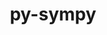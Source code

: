 ---
title: "py-sympy"
layout: cache
categories: [package, develop]
meta: {"compilers": ["none"], "num_specs": 93, "num_specs_by_stack": {"e4s": 18, "ml-darwin-aarch64-mps": 24, "ml-linux-aarch64-cpu": 26, "ml-linux-aarch64-cuda": 26, "ml-linux-x86_64-cpu": 25, "ml-linux-x86_64-cuda": 25, "root": 93}, "oss": ["sequoia", "ubuntu22.04", "ubuntu24.04"], "platforms": ["darwin", "linux"], "stacks": ["e4s", "ml-darwin-aarch64-mps", "ml-linux-aarch64-cpu", "ml-linux-aarch64-cuda", "ml-linux-x86_64-cpu", "ml-linux-x86_64-cuda", "root"], "targets": ["aarch64", "x86_64_v3"], "versions": ["1.13.1", "1.13.3"]}
spec_details: [{"compiler": "none", "hash": "26v6xhvxeatdd2ou4o7niugu7zus24nq", "os": "ubuntu22.04", "platform": "linux", "size": "-", "stacks": ["e4s", "root"], "target": "x86_64_v3", "variants": ["build_system=python_pip"], "versions": ["1.13.1"]}, {"compiler": "none", "hash": "2sz2pkdq3f4cbeoawb7oifjubetnh7kj", "os": "ubuntu24.04", "platform": "linux", "size": "-", "stacks": ["ml-linux-x86_64-cpu", "ml-linux-x86_64-cuda", "root"], "target": "x86_64_v3", "variants": ["build_system=python_pip"], "versions": ["1.13.1"]}, {"compiler": "none", "hash": "2w5du4wupvmcsapjdwher6xrlx3rolnb", "os": "sequoia", "platform": "darwin", "size": "-", "stacks": ["ml-darwin-aarch64-mps", "root"], "target": "aarch64", "variants": ["build_system=python_pip"], "versions": ["1.13.1"]}, {"compiler": "none", "hash": "2wuadvg37glejyfo5wswksx6keaplqvl", "os": "ubuntu24.04", "platform": "linux", "size": "-", "stacks": ["ml-linux-x86_64-cpu", "ml-linux-x86_64-cuda", "root"], "target": "x86_64_v3", "variants": ["build_system=python_pip"], "versions": ["1.13.1"]}, {"compiler": "none", "hash": "325xy4rf7szslc5lngdrf4gavlbi47bi", "os": "ubuntu22.04", "platform": "linux", "size": "-", "stacks": ["e4s", "root"], "target": "x86_64_v3", "variants": ["build_system=python_pip"], "versions": ["1.13.1"]}, {"compiler": "none", "hash": "3m5nr4cpvywdhdomexwarer3vcniw5nt", "os": "ubuntu22.04", "platform": "linux", "size": "-", "stacks": ["e4s", "root"], "target": "x86_64_v3", "variants": ["build_system=python_pip"], "versions": ["1.13.1"]}, {"compiler": "none", "hash": "3ppth3d3a4kkrgwtv32n5aahbv3g55c3", "os": "ubuntu24.04", "platform": "linux", "size": "-", "stacks": ["ml-linux-aarch64-cpu", "ml-linux-aarch64-cuda", "root"], "target": "aarch64", "variants": ["build_system=python_pip"], "versions": ["1.13.3"]}, {"compiler": "none", "hash": "4cdgsalrzxbnewocxkga3j4pa43xvo6o", "os": "sequoia", "platform": "darwin", "size": "-", "stacks": ["ml-darwin-aarch64-mps", "root"], "target": "aarch64", "variants": ["build_system=python_pip"], "versions": ["1.13.3"]}, {"compiler": "none", "hash": "4qqjxk47edlhpw4ww55be7ia52dax3rw", "os": "ubuntu24.04", "platform": "linux", "size": "-", "stacks": ["ml-linux-aarch64-cpu", "ml-linux-aarch64-cuda", "root"], "target": "aarch64", "variants": ["build_system=python_pip"], "versions": ["1.13.3"]}, {"compiler": "none", "hash": "5bpqh6l4q4zoktugkks4zu7vahddkv3j", "os": "sequoia", "platform": "darwin", "size": "-", "stacks": ["ml-darwin-aarch64-mps", "root"], "target": "aarch64", "variants": ["build_system=python_pip"], "versions": ["1.13.3"]}, {"compiler": "none", "hash": "5ixwzjejnxb4wtqwioa4jxlcghesxl6r", "os": "ubuntu24.04", "platform": "linux", "size": "-", "stacks": ["ml-linux-aarch64-cpu", "ml-linux-aarch64-cuda", "root"], "target": "aarch64", "variants": ["build_system=python_pip"], "versions": ["1.13.3"]}, {"compiler": "none", "hash": "5sn5t5bzn2b7ktdt2fmtiksjw4dtnip7", "os": "ubuntu24.04", "platform": "linux", "size": "-", "stacks": ["ml-linux-aarch64-cpu", "ml-linux-aarch64-cuda", "root"], "target": "aarch64", "variants": ["build_system=python_pip"], "versions": ["1.13.3"]}, {"compiler": "none", "hash": "5xrcgfca65broiefu426u6it74imop7z", "os": "ubuntu22.04", "platform": "linux", "size": "-", "stacks": ["e4s", "root"], "target": "x86_64_v3", "variants": ["build_system=python_pip"], "versions": ["1.13.3"]}, {"compiler": "none", "hash": "6ajm35hv5xeapzooo5uupzqarhdi4xap", "os": "sequoia", "platform": "darwin", "size": "-", "stacks": ["ml-darwin-aarch64-mps", "root"], "target": "aarch64", "variants": ["build_system=python_pip"], "versions": ["1.13.1"]}, {"compiler": "none", "hash": "6s5nlqz3h3n2hc3qwrfsi7oe6ca4eyjm", "os": "ubuntu22.04", "platform": "linux", "size": "-", "stacks": ["e4s", "root"], "target": "x86_64_v3", "variants": ["build_system=python_pip"], "versions": ["1.13.1"]}, {"compiler": "none", "hash": "6zostcuzyfldbdxjtmhihnkrikhkqaz3", "os": "ubuntu24.04", "platform": "linux", "size": "-", "stacks": ["ml-linux-aarch64-cpu", "ml-linux-aarch64-cuda", "root"], "target": "aarch64", "variants": ["build_system=python_pip"], "versions": ["1.13.1"]}, {"compiler": "none", "hash": "72z6xjiunfprkkalpb6fqfiivpcvmlrj", "os": "sequoia", "platform": "darwin", "size": "-", "stacks": ["ml-darwin-aarch64-mps", "root"], "target": "aarch64", "variants": ["build_system=python_pip"], "versions": ["1.13.1"]}, {"compiler": "none", "hash": "73uui2ck63bak4d6aauxvzdg6dchoxqf", "os": "sequoia", "platform": "darwin", "size": "-", "stacks": ["ml-darwin-aarch64-mps", "root"], "target": "aarch64", "variants": ["build_system=python_pip"], "versions": ["1.13.3"]}, {"compiler": "none", "hash": "7ihell6ng72ratrzf436ecsy7rfz6dm4", "os": "ubuntu24.04", "platform": "linux", "size": "-", "stacks": ["ml-linux-x86_64-cpu", "ml-linux-x86_64-cuda", "root"], "target": "x86_64_v3", "variants": ["build_system=python_pip"], "versions": ["1.13.1"]}, {"compiler": "none", "hash": "7wfjiikaekm3zc5hmskgveb4u6vbd6xx", "os": "ubuntu22.04", "platform": "linux", "size": "-", "stacks": ["e4s", "root"], "target": "x86_64_v3", "variants": ["build_system=python_pip"], "versions": ["1.13.3"]}, {"compiler": "none", "hash": "7x4mauqxiykvzlfradk5fji3enynz2lx", "os": "ubuntu24.04", "platform": "linux", "size": "-", "stacks": ["ml-linux-aarch64-cpu", "ml-linux-aarch64-cuda", "root"], "target": "aarch64", "variants": ["build_system=python_pip"], "versions": ["1.13.1"]}, {"compiler": "none", "hash": "a2h6vfscifv6iffpzbudq6s4cd6hbpk5", "os": "sequoia", "platform": "darwin", "size": "-", "stacks": ["ml-darwin-aarch64-mps", "root"], "target": "aarch64", "variants": ["build_system=python_pip"], "versions": ["1.13.1"]}, {"compiler": "none", "hash": "a7bcrc2dolxnpfvkzh5eq6uw5uyimkwk", "os": "ubuntu24.04", "platform": "linux", "size": "-", "stacks": ["ml-linux-aarch64-cpu", "ml-linux-aarch64-cuda", "root"], "target": "aarch64", "variants": ["build_system=python_pip"], "versions": ["1.13.1"]}, {"compiler": "none", "hash": "aslwowbtqyz2woencnlq2i7lmylvdsbj", "os": "ubuntu24.04", "platform": "linux", "size": "-", "stacks": ["ml-linux-aarch64-cpu", "ml-linux-aarch64-cuda", "root"], "target": "aarch64", "variants": ["build_system=python_pip"], "versions": ["1.13.1"]}, {"compiler": "none", "hash": "atbueojepnjmafd7zwv6idlttcqwcbib", "os": "sequoia", "platform": "darwin", "size": "-", "stacks": ["ml-darwin-aarch64-mps", "root"], "target": "aarch64", "variants": ["build_system=python_pip"], "versions": ["1.13.1"]}, {"compiler": "none", "hash": "blcabmorw5pcoarp4quqfvofbbkqvj5l", "os": "ubuntu24.04", "platform": "linux", "size": "-", "stacks": ["ml-linux-x86_64-cpu", "ml-linux-x86_64-cuda", "root"], "target": "x86_64_v3", "variants": ["build_system=python_pip"], "versions": ["1.13.1"]}, {"compiler": "none", "hash": "c5gxyoijqcolgc6zzf3iswl7no74wjd6", "os": "sequoia", "platform": "darwin", "size": "-", "stacks": ["ml-darwin-aarch64-mps", "root"], "target": "aarch64", "variants": ["build_system=python_pip"], "versions": ["1.13.3"]}, {"compiler": "none", "hash": "cll5f2p4ovx7wrcln37zijnxogd5hnh7", "os": "ubuntu24.04", "platform": "linux", "size": "-", "stacks": ["ml-linux-aarch64-cpu", "ml-linux-aarch64-cuda", "root"], "target": "aarch64", "variants": ["build_system=python_pip"], "versions": ["1.13.1"]}, {"compiler": "none", "hash": "cxoj34wnwpc62vvpu2vapsrtfm2o6vqb", "os": "ubuntu24.04", "platform": "linux", "size": "-", "stacks": ["ml-linux-x86_64-cpu", "ml-linux-x86_64-cuda", "root"], "target": "x86_64_v3", "variants": ["build_system=python_pip"], "versions": ["1.13.1"]}, {"compiler": "none", "hash": "czgrvx5pjnd74hqnxnhu3uxw6by2miip", "os": "ubuntu24.04", "platform": "linux", "size": "-", "stacks": ["ml-linux-aarch64-cpu", "ml-linux-aarch64-cuda", "root"], "target": "aarch64", "variants": ["build_system=python_pip"], "versions": ["1.13.1"]}, {"compiler": "none", "hash": "d7r6mov4plo3grbt5vkukmh7ool6xfmx", "os": "sequoia", "platform": "darwin", "size": "-", "stacks": ["ml-darwin-aarch64-mps", "root"], "target": "aarch64", "variants": ["build_system=python_pip"], "versions": ["1.13.1"]}, {"compiler": "none", "hash": "dkqor2y252aknshonrgcd7am5oyzhwz2", "os": "ubuntu24.04", "platform": "linux", "size": "-", "stacks": ["ml-linux-x86_64-cpu", "ml-linux-x86_64-cuda", "root"], "target": "x86_64_v3", "variants": ["build_system=python_pip"], "versions": ["1.13.1"]}, {"compiler": "none", "hash": "dtjrxj5srcqu62zzaqhaof2r2ehmbv3g", "os": "ubuntu22.04", "platform": "linux", "size": "-", "stacks": ["e4s", "root"], "target": "x86_64_v3", "variants": ["build_system=python_pip"], "versions": ["1.13.3"]}, {"compiler": "none", "hash": "eutzv3nmk4sdpzc755hkwlpdp4mwsai3", "os": "ubuntu24.04", "platform": "linux", "size": "-", "stacks": ["ml-linux-x86_64-cpu", "ml-linux-x86_64-cuda", "root"], "target": "x86_64_v3", "variants": ["build_system=python_pip"], "versions": ["1.13.3"]}, {"compiler": "none", "hash": "euvvuj4dbrdihjfqfk77c3np34qjyl3t", "os": "ubuntu24.04", "platform": "linux", "size": "-", "stacks": ["ml-linux-aarch64-cpu", "ml-linux-aarch64-cuda", "root"], "target": "aarch64", "variants": ["build_system=python_pip"], "versions": ["1.13.1"]}, {"compiler": "none", "hash": "foxcpe3onnreml2rszlbo44tlwt5lxsx", "os": "ubuntu22.04", "platform": "linux", "size": "-", "stacks": ["e4s", "root"], "target": "x86_64_v3", "variants": ["build_system=python_pip"], "versions": ["1.13.1"]}, {"compiler": "none", "hash": "fxhltpl4srenfosyh5jsv5nojxvll3pg", "os": "ubuntu24.04", "platform": "linux", "size": "-", "stacks": ["ml-linux-x86_64-cpu", "ml-linux-x86_64-cuda", "root"], "target": "x86_64_v3", "variants": ["build_system=python_pip"], "versions": ["1.13.1"]}, {"compiler": "none", "hash": "gdlppxrbilgo5fwraibsdgnybehf6uqq", "os": "ubuntu24.04", "platform": "linux", "size": "-", "stacks": ["ml-linux-aarch64-cpu", "ml-linux-aarch64-cuda", "root"], "target": "aarch64", "variants": ["build_system=python_pip"], "versions": ["1.13.1"]}, {"compiler": "none", "hash": "gohetpvwjhoyyzquqtepqhcpnc2sro3o", "os": "ubuntu24.04", "platform": "linux", "size": "-", "stacks": ["ml-linux-x86_64-cpu", "ml-linux-x86_64-cuda", "root"], "target": "x86_64_v3", "variants": ["build_system=python_pip"], "versions": ["1.13.3"]}, {"compiler": "none", "hash": "gytdw47t3kwwu7qavcrdy6bkwpv4lgqw", "os": "sequoia", "platform": "darwin", "size": "-", "stacks": ["ml-darwin-aarch64-mps", "root"], "target": "aarch64", "variants": ["build_system=python_pip"], "versions": ["1.13.3"]}, {"compiler": "none", "hash": "hkicoqtvzx3cpv3mavdkifwzbejpklzy", "os": "ubuntu24.04", "platform": "linux", "size": "-", "stacks": ["ml-linux-x86_64-cpu", "ml-linux-x86_64-cuda", "root"], "target": "x86_64_v3", "variants": ["build_system=python_pip"], "versions": ["1.13.1"]}, {"compiler": "none", "hash": "hlebhcj3vsqyeu4idd7xaz5kspcqkobm", "os": "ubuntu24.04", "platform": "linux", "size": "-", "stacks": ["ml-linux-x86_64-cpu", "ml-linux-x86_64-cuda", "root"], "target": "x86_64_v3", "variants": ["build_system=python_pip"], "versions": ["1.13.1"]}, {"compiler": "none", "hash": "hs354voso4haxnrwvrflsuojuwdm55pt", "os": "ubuntu24.04", "platform": "linux", "size": "-", "stacks": ["ml-linux-x86_64-cpu", "ml-linux-x86_64-cuda", "root"], "target": "x86_64_v3", "variants": ["build_system=python_pip"], "versions": ["1.13.3"]}, {"compiler": "none", "hash": "iep5f6xoilyc7ltcd4dbrhc2iqhw4nuo", "os": "ubuntu24.04", "platform": "linux", "size": "-", "stacks": ["ml-linux-x86_64-cpu", "ml-linux-x86_64-cuda", "root"], "target": "x86_64_v3", "variants": ["build_system=python_pip"], "versions": ["1.13.1"]}, {"compiler": "none", "hash": "iqtyscj3pbwak3liwbpqbycdnhzqixsd", "os": "sequoia", "platform": "darwin", "size": "-", "stacks": ["ml-darwin-aarch64-mps", "root"], "target": "aarch64", "variants": ["build_system=python_pip"], "versions": ["1.13.1"]}, {"compiler": "none", "hash": "jfcx6j3nti3xmailvokvmddemgj3khd7", "os": "ubuntu22.04", "platform": "linux", "size": "-", "stacks": ["e4s", "root"], "target": "x86_64_v3", "variants": ["build_system=python_pip"], "versions": ["1.13.3"]}, {"compiler": "none", "hash": "jk4wjrr4fia76tqbw7lgxzbxni6ss6di", "os": "ubuntu22.04", "platform": "linux", "size": "-", "stacks": ["e4s", "root"], "target": "x86_64_v3", "variants": ["build_system=python_pip"], "versions": ["1.13.3"]}, {"compiler": "none", "hash": "jswht763utw52wgzjqy4qcesvczuvsxx", "os": "sequoia", "platform": "darwin", "size": "-", "stacks": ["ml-darwin-aarch64-mps", "root"], "target": "aarch64", "variants": ["build_system=python_pip"], "versions": ["1.13.1"]}, {"compiler": "none", "hash": "jtejsdarhkw2eyqyubipznf3ko5kxmcy", "os": "ubuntu24.04", "platform": "linux", "size": "-", "stacks": ["ml-linux-x86_64-cpu", "ml-linux-x86_64-cuda", "root"], "target": "x86_64_v3", "variants": ["build_system=python_pip"], "versions": ["1.13.3"]}, {"compiler": "none", "hash": "knsxuu5hhoicpjz2tjcjqt5ndi4v2uvr", "os": "ubuntu24.04", "platform": "linux", "size": "-", "stacks": ["ml-linux-aarch64-cpu", "ml-linux-aarch64-cuda", "root"], "target": "aarch64", "variants": ["build_system=python_pip"], "versions": ["1.13.1"]}, {"compiler": "none", "hash": "kztgdzqe67dp6zt4nhcnigf4tqlj3s33", "os": "ubuntu24.04", "platform": "linux", "size": "-", "stacks": ["ml-linux-aarch64-cpu", "ml-linux-aarch64-cuda", "root"], "target": "aarch64", "variants": ["build_system=python_pip"], "versions": ["1.13.1"]}, {"compiler": "none", "hash": "m5v7p7q74hlbfir6qjjjxzhnjsr2knva", "os": "ubuntu24.04", "platform": "linux", "size": "-", "stacks": ["ml-linux-aarch64-cpu", "ml-linux-aarch64-cuda", "root"], "target": "aarch64", "variants": ["build_system=python_pip"], "versions": ["1.13.1"]}, {"compiler": "none", "hash": "nc2zl64jipaonmeq4syoctw26texvwrw", "os": "ubuntu24.04", "platform": "linux", "size": "-", "stacks": ["ml-linux-x86_64-cpu", "ml-linux-x86_64-cuda", "root"], "target": "x86_64_v3", "variants": ["build_system=python_pip"], "versions": ["1.13.1"]}, {"compiler": "none", "hash": "niziczuqp5rvw4gclztpn4pjutkva2a4", "os": "ubuntu24.04", "platform": "linux", "size": "-", "stacks": ["ml-linux-aarch64-cpu", "ml-linux-aarch64-cuda", "root"], "target": "aarch64", "variants": ["build_system=python_pip"], "versions": ["1.13.1"]}, {"compiler": "none", "hash": "nlwbvkbycc35jlqxq7l35jcxvdvbpcae", "os": "sequoia", "platform": "darwin", "size": "-", "stacks": ["ml-darwin-aarch64-mps", "root"], "target": "aarch64", "variants": ["build_system=python_pip"], "versions": ["1.13.1"]}, {"compiler": "none", "hash": "ojv36qpwlnkiybucfrd4asdodrglvm4i", "os": "ubuntu24.04", "platform": "linux", "size": "-", "stacks": ["ml-linux-x86_64-cpu", "ml-linux-x86_64-cuda", "root"], "target": "x86_64_v3", "variants": ["build_system=python_pip"], "versions": ["1.13.3"]}, {"compiler": "none", "hash": "om7e7xlbic6fc7rr3rnmybm2dl3y3aer", "os": "ubuntu24.04", "platform": "linux", "size": "-", "stacks": ["ml-linux-x86_64-cpu", "ml-linux-x86_64-cuda", "root"], "target": "x86_64_v3", "variants": ["build_system=python_pip"], "versions": ["1.13.3"]}, {"compiler": "none", "hash": "oyzxalk443eqrdfzxfltqosyo42b3b6o", "os": "ubuntu24.04", "platform": "linux", "size": "-", "stacks": ["ml-linux-aarch64-cpu", "ml-linux-aarch64-cuda", "root"], "target": "aarch64", "variants": ["build_system=python_pip"], "versions": ["1.13.1"]}, {"compiler": "none", "hash": "p2alidkjfd7qi5oqzu6fqvrwofrie7tb", "os": "ubuntu22.04", "platform": "linux", "size": "-", "stacks": ["e4s", "root"], "target": "x86_64_v3", "variants": ["build_system=python_pip"], "versions": ["1.13.1"]}, {"compiler": "none", "hash": "p5ubhnkmihryh4wg4nlm7awt6q655p5p", "os": "ubuntu22.04", "platform": "linux", "size": "-", "stacks": ["e4s", "root"], "target": "x86_64_v3", "variants": ["build_system=python_pip"], "versions": ["1.13.1"]}, {"compiler": "none", "hash": "pfmqzb42zlrkudgcvqyezxkptb32gpay", "os": "ubuntu24.04", "platform": "linux", "size": "-", "stacks": ["ml-linux-x86_64-cpu", "ml-linux-x86_64-cuda", "root"], "target": "x86_64_v3", "variants": ["build_system=python_pip"], "versions": ["1.13.1"]}, {"compiler": "none", "hash": "pk5qxhcduotsmlxhzruqypin7ts7gfaf", "os": "sequoia", "platform": "darwin", "size": "-", "stacks": ["ml-darwin-aarch64-mps", "root"], "target": "aarch64", "variants": ["build_system=python_pip"], "versions": ["1.13.1"]}, {"compiler": "none", "hash": "q3wsbs4n22hrj5bkfpcbawtfwjppx7ld", "os": "sequoia", "platform": "darwin", "size": "-", "stacks": ["ml-darwin-aarch64-mps", "root"], "target": "aarch64", "variants": ["build_system=python_pip"], "versions": ["1.13.1"]}, {"compiler": "none", "hash": "q4ieluh6fryh5sfsjchhmhwnsa7u35cb", "os": "ubuntu22.04", "platform": "linux", "size": "-", "stacks": ["e4s", "root"], "target": "x86_64_v3", "variants": ["build_system=python_pip"], "versions": ["1.13.1"]}, {"compiler": "none", "hash": "qontseqzafhleecwrbrdpqmr4plnkwg6", "os": "sequoia", "platform": "darwin", "size": "-", "stacks": ["ml-darwin-aarch64-mps", "root"], "target": "aarch64", "variants": ["build_system=python_pip"], "versions": ["1.13.3"]}, {"compiler": "none", "hash": "r63qbpka57vpwghgu6nm6nvwxuus4btt", "os": "ubuntu24.04", "platform": "linux", "size": "-", "stacks": ["ml-linux-aarch64-cpu", "ml-linux-aarch64-cuda", "root"], "target": "aarch64", "variants": ["build_system=python_pip"], "versions": ["1.13.1"]}, {"compiler": "none", "hash": "r763z7xmkxkhxkvnndygzedns462eytw", "os": "ubuntu24.04", "platform": "linux", "size": "-", "stacks": ["ml-linux-aarch64-cpu", "ml-linux-aarch64-cuda", "root"], "target": "aarch64", "variants": ["build_system=python_pip"], "versions": ["1.13.3"]}, {"compiler": "none", "hash": "reqvvpcullunrbv6kkqi53xxp7dtbzlr", "os": "ubuntu24.04", "platform": "linux", "size": "-", "stacks": ["ml-linux-aarch64-cpu", "ml-linux-aarch64-cuda", "root"], "target": "aarch64", "variants": ["build_system=python_pip"], "versions": ["1.13.1"]}, {"compiler": "none", "hash": "roofzrnhqdfbj3cfw67uqcbkevtuh7wy", "os": "sequoia", "platform": "darwin", "size": "-", "stacks": ["ml-darwin-aarch64-mps", "root"], "target": "aarch64", "variants": ["build_system=python_pip"], "versions": ["1.13.1"]}, {"compiler": "none", "hash": "rydlcl34kqnjj2a7mubu7y4imnxh3rsn", "os": "ubuntu24.04", "platform": "linux", "size": "-", "stacks": ["ml-linux-x86_64-cpu", "ml-linux-x86_64-cuda", "root"], "target": "x86_64_v3", "variants": ["build_system=python_pip"], "versions": ["1.13.3"]}, {"compiler": "none", "hash": "s6ysoayhk6ihhpww7agxoebkrg2rt7i7", "os": "sequoia", "platform": "darwin", "size": "-", "stacks": ["ml-darwin-aarch64-mps", "root"], "target": "aarch64", "variants": ["build_system=python_pip"], "versions": ["1.13.3"]}, {"compiler": "none", "hash": "s7zp7pbwa5xtpcu3xx4wdaycy4je3vng", "os": "ubuntu24.04", "platform": "linux", "size": "-", "stacks": ["ml-linux-x86_64-cpu", "ml-linux-x86_64-cuda", "root"], "target": "x86_64_v3", "variants": ["build_system=python_pip"], "versions": ["1.13.1"]}, {"compiler": "none", "hash": "sby37chy5tt3wy3dvufx2ho73y5aczkh", "os": "ubuntu24.04", "platform": "linux", "size": "-", "stacks": ["ml-linux-aarch64-cpu", "ml-linux-aarch64-cuda", "root"], "target": "aarch64", "variants": ["build_system=python_pip"], "versions": ["1.13.1"]}, {"compiler": "none", "hash": "snrrzigvjxuejarwasb7ux5luhrwunk4", "os": "sequoia", "platform": "darwin", "size": "-", "stacks": ["ml-darwin-aarch64-mps", "root"], "target": "aarch64", "variants": ["build_system=python_pip"], "versions": ["1.13.1"]}, {"compiler": "none", "hash": "svpyeacf6gp62drlecdz5k3mns7trck2", "os": "sequoia", "platform": "darwin", "size": "-", "stacks": ["ml-darwin-aarch64-mps", "root"], "target": "aarch64", "variants": ["build_system=python_pip"], "versions": ["1.13.3"]}, {"compiler": "none", "hash": "trypgxhwbkcjozvcpr7w43aoy5yfzydr", "os": "ubuntu24.04", "platform": "linux", "size": "-", "stacks": ["ml-linux-aarch64-cpu", "ml-linux-aarch64-cuda", "root"], "target": "aarch64", "variants": ["build_system=python_pip"], "versions": ["1.13.1"]}, {"compiler": "none", "hash": "tuqgzy5wfzftlic3q4vzceatshdw7xdc", "os": "sequoia", "platform": "darwin", "size": "-", "stacks": ["ml-darwin-aarch64-mps", "root"], "target": "aarch64", "variants": ["build_system=python_pip"], "versions": ["1.13.1"]}, {"compiler": "none", "hash": "u2cygkjvbukp3h2c2mfonlqpxguzg24o", "os": "ubuntu22.04", "platform": "linux", "size": "-", "stacks": ["e4s", "root"], "target": "x86_64_v3", "variants": ["build_system=python_pip"], "versions": ["1.13.1"]}, {"compiler": "none", "hash": "ucqa4ln5yj5juu6viepyp5qb6xkrvd5a", "os": "ubuntu24.04", "platform": "linux", "size": "-", "stacks": ["ml-linux-x86_64-cpu", "ml-linux-x86_64-cuda", "root"], "target": "x86_64_v3", "variants": ["build_system=python_pip"], "versions": ["1.13.3"]}, {"compiler": "none", "hash": "ultj3npouefb5qxahfg2bkl7kkro27sr", "os": "ubuntu24.04", "platform": "linux", "size": "-", "stacks": ["ml-linux-aarch64-cpu", "ml-linux-aarch64-cuda", "root"], "target": "aarch64", "variants": ["build_system=python_pip"], "versions": ["1.13.3"]}, {"compiler": "none", "hash": "vr2da6wop4yqy7lexn3hqwhvilnelipw", "os": "ubuntu22.04", "platform": "linux", "size": "-", "stacks": ["e4s", "root"], "target": "x86_64_v3", "variants": ["build_system=python_pip"], "versions": ["1.13.1"]}, {"compiler": "none", "hash": "wclwjm2ts4sr7p6whciyg42yon6y6h6t", "os": "ubuntu24.04", "platform": "linux", "size": "-", "stacks": ["ml-linux-x86_64-cpu", "ml-linux-x86_64-cuda", "root"], "target": "x86_64_v3", "variants": ["build_system=python_pip"], "versions": ["1.13.1"]}, {"compiler": "none", "hash": "wdbozu3wvf7ykszvsu4z3cd3uxkregcq", "os": "ubuntu24.04", "platform": "linux", "size": "-", "stacks": ["ml-linux-x86_64-cpu", "ml-linux-x86_64-cuda", "root"], "target": "x86_64_v3", "variants": ["build_system=python_pip"], "versions": ["1.13.1"]}, {"compiler": "none", "hash": "xey4mdhfguagazctxjc2ivkyqxubouor", "os": "ubuntu24.04", "platform": "linux", "size": "-", "stacks": ["ml-linux-aarch64-cpu", "ml-linux-aarch64-cuda", "root"], "target": "aarch64", "variants": ["build_system=python_pip"], "versions": ["1.13.3"]}, {"compiler": "none", "hash": "xobviqz6icyjhmix3gbu7a6foo2rtiqa", "os": "ubuntu22.04", "platform": "linux", "size": "-", "stacks": ["e4s", "root"], "target": "x86_64_v3", "variants": ["build_system=python_pip"], "versions": ["1.13.1"]}, {"compiler": "none", "hash": "xs2c3yfj7hhl34glpwia6x3i6fnxipin", "os": "sequoia", "platform": "darwin", "size": "-", "stacks": ["ml-darwin-aarch64-mps", "root"], "target": "aarch64", "variants": ["build_system=python_pip"], "versions": ["1.13.1"]}, {"compiler": "none", "hash": "ytoxfvl5en54nv7qbinmvu6sfw7mesrm", "os": "ubuntu24.04", "platform": "linux", "size": "-", "stacks": ["ml-linux-x86_64-cpu", "ml-linux-x86_64-cuda", "root"], "target": "x86_64_v3", "variants": ["build_system=python_pip"], "versions": ["1.13.1"]}, {"compiler": "none", "hash": "yxjvmd4wskxvzk75yxmmlvm2a645t6nw", "os": "ubuntu24.04", "platform": "linux", "size": "-", "stacks": ["ml-linux-x86_64-cpu", "ml-linux-x86_64-cuda", "root"], "target": "x86_64_v3", "variants": ["build_system=python_pip"], "versions": ["1.13.3"]}, {"compiler": "none", "hash": "zb7iww7uwlq2bsywrxdgslwucu5eegkd", "os": "ubuntu22.04", "platform": "linux", "size": "-", "stacks": ["e4s", "root"], "target": "x86_64_v3", "variants": ["build_system=python_pip"], "versions": ["1.13.3"]}, {"compiler": "none", "hash": "zdp5lwdqadlwabh2xw7mkjpw5bdvcy3a", "os": "sequoia", "platform": "darwin", "size": "-", "stacks": ["ml-darwin-aarch64-mps", "root"], "target": "aarch64", "variants": ["build_system=python_pip"], "versions": ["1.13.1"]}, {"compiler": "none", "hash": "zoqjln66i654rgzl54krxesnhbxcozdn", "os": "ubuntu24.04", "platform": "linux", "size": "-", "stacks": ["ml-linux-aarch64-cpu", "ml-linux-aarch64-cuda", "root"], "target": "aarch64", "variants": ["build_system=python_pip"], "versions": ["1.13.3"]}, {"compiler": "none", "hash": "zpqmkid6hy5bpgfyrfddhro77drq22jx", "os": "ubuntu24.04", "platform": "linux", "size": "-", "stacks": ["ml-linux-aarch64-cpu", "ml-linux-aarch64-cuda", "root"], "target": "aarch64", "variants": ["build_system=python_pip"], "versions": ["1.13.3"]}, {"compiler": "none", "hash": "zv7aqcf7ozznth3se62k6d4gsudbjxf3", "os": "ubuntu22.04", "platform": "linux", "size": "-", "stacks": ["e4s", "root"], "target": "x86_64_v3", "variants": ["build_system=python_pip"], "versions": ["1.13.1"]}]
---
